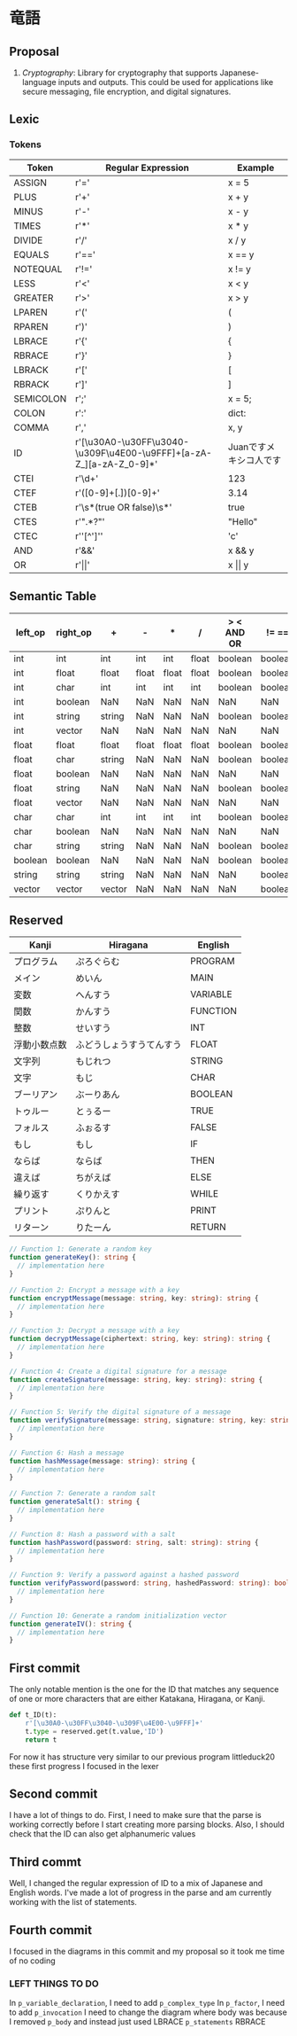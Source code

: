 # 竜語
## Proposal
1. $Cryptography$: Library for cryptography that supports Japanese-language inputs and outputs. This could be used for applications like secure messaging, file encryption, and digital signatures.

## Lexic
### Tokens
| Token| Regular Expression| Example|
| ------------ | ------------------------ | -------- |
| ASSIGN       | r'='                     | x = 5   |
| PLUS         | r'\+'                    | x + y   |
| MINUS        | r'-'                     | x - y   |
| TIMES        | r'\*'                    | x * y   |
| DIVIDE       | r'/'                     | x / y   |
| EQUALS       | r'=='                    | x == y  |
| NOTEQUAL     | r'!='                    | x != y  |
| LESS         | r'<'                     | x < y   |
| GREATER      | r'>'                     | x > y   |
| LPAREN       | r'\('                    | (       |
| RPAREN       | r'\)'                    | )       |
| LBRACE       | r'\{'                    | {       |
| RBRACE       | r'\}'                    | }       |
| LBRACK       | r'\['                    | [       |
| RBRACK       | r'\]'                    | ]       |
| SEMICOLON    | r';'                     | x = 5;  |
| COLON        | r':'                     | dict:   |
| COMMA        | r','                     | x, y    |
| ID           | r'[\u30A0-\u30FF\u3040-\u309F\u4E00-\u9FFF]+[a-zA-Z_][a-zA-Z_0-9]*' |Juanですメキシコ人です |
| CTEI         | r'\d+'                   | 123     |
| CTEF         | r'([0-9]+[.])[0-9]+'     | 3.14    |
| CTEB         | r'\s*(true OR false)\s*'    | true    |
| CTES         | r'\".*?\"'               | "Hello" |
| CTEC         | r'\'[^\']\''             | 'c'     |
| AND          | r'&&'                    | x && y  |
| OR           | r'\|\|'                  | x \|\| y|



## Semantic Table
| left_op | right_op | +      | -     | *     | /     | > < AND OR       | !=   ==  |
| ------- | -------- | ------ | ----- | ----- | ----- | ------- | -------- |
| int     | int      | int    | int   | int   | float | boolean | boolean  |
| int     | float    | float  | float | float | float | boolean | boolean  |
| int     | char     | int    | int   | int   | int   | boolean | boolean  |
| int     | boolean  | NaN    | NaN   | NaN   | NaN   | NaN     | NaN      |
| int     | string   | string | NaN   | NaN   | NaN   | boolean | boolean  |
| int     | vector   | NaN    | NaN   | NaN   | NaN   | NaN     | NaN      |
| float   | float    | float  | float | float | float | boolean | boolean  |
| float   | char     | string | NaN   | NaN   | NaN   | boolean | boolean  |
| float   | boolean  | NaN    | NaN   | NaN   | NaN   | NaN     | NaN      |
| float   | string   | NaN    | NaN   | NaN   | NaN   | boolean | boolean  |
| float   | vector   | NaN    | NaN   | NaN   | NaN   | NaN     | NaN      |
| char    | char     | int    | int   | int   | int   | boolean | boolean  |
| char    | boolean  | NaN    | NaN   | NaN   | NaN   | NaN     | NaN      |
| char    | string   | string | NaN   | NaN   | NaN   | boolean | boolean  |
| boolean | boolean  | NaN    | NaN   | NaN   | NaN   | boolean | boolean  |
| string  | string   | string | NaN   | NaN   | NaN   | NaN     | boolean  |
| vector  | vector   | vector | NaN   | NaN   | NaN   | NaN     | boolean  |


## Reserved 
| Kanji        | Hiragana                 | English  |
| ------------ | ------------------------ | -------- |
| プログラム   | ぷろぐらむ               | PROGRAM  |
| メイン       | めいん                   | MAIN     |
| 変数         | へんすう                 | VARIABLE |
| 関数         | かんすう                 | FUNCTION |
| 整数         | せいすう                 | INT      |
| 浮動小数点数 | ふどうしょうすうてんすう | FLOAT    |
| 文字列       | もじれつ                 | STRING   |
| 文字         | もじ                     | CHAR     |
| ブーリアン   | ぶーりあん               | BOOLEAN  |
| トゥルー     | とぅるー                 | TRUE     |
| フォルス     | ふぉるす                 | FALSE    |
| もし         | もし                     | IF       |
| ならば       | ならば                   | THEN     |
| 違えば       | ちがえば                 | ELSE     |
| 繰り返す     | くりかえす               | WHILE    |
| プリント     | ぷりんと                 | PRINT    |
| リターン     | りたーん                 | RETURN   |


```ts
// Function 1: Generate a random key
function generateKey(): string {
  // implementation here
}

// Function 2: Encrypt a message with a key
function encryptMessage(message: string, key: string): string {
  // implementation here
}

// Function 3: Decrypt a message with a key
function decryptMessage(ciphertext: string, key: string): string {
  // implementation here
}

// Function 4: Create a digital signature for a message
function createSignature(message: string, key: string): string {
  // implementation here
}

// Function 5: Verify the digital signature of a message
function verifySignature(message: string, signature: string, key: string): boolean {
  // implementation here
}

// Function 6: Hash a message
function hashMessage(message: string): string {
  // implementation here
}

// Function 7: Generate a random salt
function generateSalt(): string {
  // implementation here
}

// Function 8: Hash a password with a salt
function hashPassword(password: string, salt: string): string {
  // implementation here
}

// Function 9: Verify a password against a hashed password
function verifyPassword(password: string, hashedPassword: string): boolean {
  // implementation here
}

// Function 10: Generate a random initialization vector
function generateIV(): string {
  // implementation here
}

```
## First commit
The only notable mention is the one for the ID  that matches any sequence of one or more characters that are either Katakana, Hiragana, or Kanji.
```py
def t_ID(t):
    r'[\u30A0-\u30FF\u3040-\u309F\u4E00-\u9FFF]+'
    t.type = reserved.get(t.value,'ID')  
    return t
```
For now it has structure very similar to our previous program littleduck20 these first progress I focused in the lexer

## Second commit 
I have a lot of things to do. First, I need to make sure that the parse is working correctly before I start creating more parsing blocks. Also, I should check that the ID can also get alphanumeric values
## Third commt
Well, I changed the regular expression of ID to a mix of Japanese and English words. I've made a lot of progress in the parse and am currently working with the list of statements.
## Fourth commit
I focused in the diagrams in this commit and my proposal so it took me time of no coding
### LEFT THINGS TO DO
In `p_variable_declaration`, I need to add `p_complex_type`
In `p_factor`, I need to add `p_invocation`
I need to change the diagram where body was because I removed `p_body` and instead just used LBRACE `p_statements` RBRACE